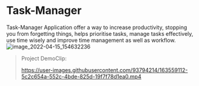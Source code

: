 # Task-Manager
Task-Manager Application offer a way to increase productivity, stopping you from forgetting things, helps prioritise tasks, manage tasks effectively, use time wisely and improve time management as well as workflow.
![image_2022-04-15_154632236](https://user-images.githubusercontent.com/93794214/163559409-7a0b7250-cb5b-41f6-bd0f-f5f8bb237882.png)
> Project DemoClip:
> 
> https://user-images.githubusercontent.com/93794214/163559112-5c2c654a-552c-4bde-825d-19f7f78d1ea0.mp4
